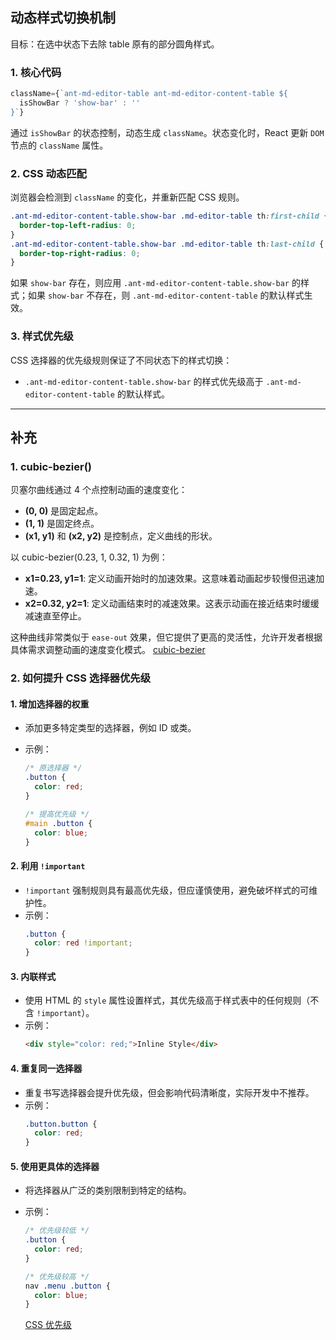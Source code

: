 ## 动态样式切换机制

目标：在选中状态下去除 table 原有的部分圆角样式。

### 1. 核心代码

```javascript
className={`ant-md-editor-table ant-md-editor-content-table ${
  isShowBar ? 'show-bar' : ''
}`}
```

通过 `isShowBar` 的状态控制，动态生成 `className`。状态变化时，React 更新 `DOM` 节点的 `className` 属性。

### 2. CSS 动态匹配

浏览器会检测到 `className` 的变化，并重新匹配 CSS 规则。

```css
.ant-md-editor-content-table.show-bar .md-editor-table th:first-child {
  border-top-left-radius: 0;
}
.ant-md-editor-content-table.show-bar .md-editor-table th:last-child {
  border-top-right-radius: 0;
}
```

如果 `show-bar` 存在，则应用 `.ant-md-editor-content-table.show-bar` 的样式；如果 `show-bar` 不存在，则 `.ant-md-editor-content-table` 的默认样式生效。

### 3. 样式优先级

CSS 选择器的优先级规则保证了不同状态下的样式切换：

- `.ant-md-editor-content-table.show-bar` 的样式优先级高于 `.ant-md-editor-content-table` 的默认样式。

---

## 补充

### 1. cubic-bezier()

贝塞尔曲线通过 4 个点控制动画的速度变化：

- **(0, 0)** 是固定起点。
- **(1, 1)** 是固定终点。
- **(x1, y1)** 和 **(x2, y2)** 是控制点，定义曲线的形状。

以 cubic-bezier(0.23, 1, 0.32, 1) 为例：

- **x1=0.23, y1=1**: 定义动画开始时的加速效果。这意味着动画起步较慢但迅速加速。
- **x2=0.32, y2=1**: 定义动画结束时的减速效果。这表示动画在接近结束时缓缓减速直至停止。

这种曲线非常类似于 `ease-out` 效果，但它提供了更高的灵活性，允许开发者根据具体需求调整动画的速度变化模式。
[cubic-bezier](https://lea.verou.me/blog/2011/09/a-better-tool-for-cubic-bezier-easing/)

### 2. 如何提升 CSS 选择器优先级

#### 1. **增加选择器的权重**

- 添加更多特定类型的选择器，例如 ID 或类。
- 示例：

  ```css
  /* 原选择器 */
  .button {
    color: red;
  }

  /* 提高优先级 */
  #main .button {
    color: blue;
  }
  ```

#### 2. **利用 `!important`**

- `!important` 强制规则具有最高优先级，但应谨慎使用，避免破坏样式的可维护性。
- 示例：
  ```css
  .button {
    color: red !important;
  }
  ```

#### 3. **内联样式**

- 使用 HTML 的 `style` 属性设置样式，其优先级高于样式表中的任何规则（不含 `!important`）。
- 示例：
  ```html
  <div style="color: red;">Inline Style</div>
  ```

#### 4. **重复同一选择器**

- 重复书写选择器会提升优先级，但会影响代码清晰度，实际开发中不推荐。
- 示例：
  ```css
  .button.button {
    color: red;
  }
  ```

#### 5. **使用更具体的选择器**

- 将选择器从广泛的类别限制到特定的结构。
- 示例：

  ```css
  /* 优先级较低 */
  .button {
    color: red;
  }

  /* 优先级较高 */
  nav .menu .button {
    color: blue;
  }
  ```

  [CSS 优先级](https://developer.mozilla.org/zh-CN/docs/Web/CSS/Specificity)
